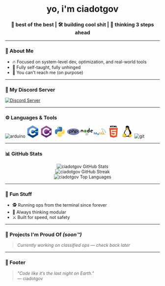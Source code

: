 <h1 align="center">yo, i'm ciadotgov</h1>
<h3 align="center">👑 best of the best | 🛠 building cool shit | 🧠 thinking 3 steps ahead</h3>

---

### 👤 About Me
- 🔥 Focused on system-level dev, optimization, and real-world tools  
- 🧼 Fully self-taught, fully unhinged  
- 🚫 You can't reach me (on purpose)

---

### 📡 My Discord Server
<p align="left">
  <a href="https://discord.gg/6fBUU2hChm" target="_blank">
    <img src="https://img.shields.io/discord/123456789012345678?label=Join%20Discord&logo=discord&style=for-the-badge&color=5865F2" alt="Discord Server">
  </a>
</p>

---

### ⚙️ Languages & Tools
<p align="left">
  <img src="https://cdn.worldvectorlogo.com/logos/arduino-1.svg" alt="arduino" width="40" height="40"/>
  <img src="https://raw.githubusercontent.com/devicons/devicon/master/icons/cplusplus/cplusplus-original.svg" alt="cplusplus" width="40" height="40"/>
  <img src="https://raw.githubusercontent.com/devicons/devicon/master/icons/csharp/csharp-original.svg" alt="csharp" width="40" height="40"/>
  <img src="https://raw.githubusercontent.com/devicons/devicon/master/icons/python/python-original.svg" alt="python" width="40" height="40"/>
  <img src="https://raw.githubusercontent.com/devicons/devicon/master/icons/php/php-original.svg" alt="php" width="40" height="40"/>
  <img src="https://raw.githubusercontent.com/devicons/devicon/master/icons/nodejs/nodejs-original-wordmark.svg" alt="nodejs" width="40" height="40"/>
  <img src="https://raw.githubusercontent.com/devicons/devicon/master/icons/mysql/mysql-original-wordmark.svg" alt="mysql" width="40" height="40"/>
  <img src="https://raw.githubusercontent.com/devicons/devicon/master/icons/html5/html5-original-wordmark.svg" alt="html5" width="40" height="40"/>
  <img src="https://raw.githubusercontent.com/devicons/devicon/master/icons/linux/linux-original.svg" alt="linux" width="40" height="40"/>
  <img src="https://www.vectorlogo.zone/logos/git-scm/git-scm-icon.svg" alt="git" width="40" height="40"/>
</p>

---

### 📊 GitHub Stats

<p align="center">
  <img src="https://github-readme-stats.vercel.app/api?username=ciadotgov&show_icons=true&theme=tokyonight&border_radius=10" alt="ciadotgov GitHub Stats" />
  <br>
  <img src="https://github-readme-streak-stats.herokuapp.com?user=ciadotgov&theme=tokyonight&hide_border=false" alt="ciadotgov GitHub Streak" />
  <br>
  <img src="https://github-readme-stats.vercel.app/api/top-langs/?username=ciadotgov&layout=compact&theme=tokyonight" alt="ciadotgov Top Languages" />
</p>

---

### 🧠 Fun Stuff
- 🕵️ Running ops from the terminal since forever  
- 🧬 Always thinking modular  
- ⚔️ Built for speed, not safety

---

### 🚀 Projects I'm Proud Of *(soon™)*
> _Currently working on classified ops — check back later_

---

### 🧢 Footer
> _"Code like it’s the last night on Earth."_  
> &mdash; ciadotgov
